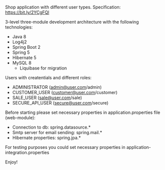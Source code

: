 Shop application with different user types.
Specification: https://bit.ly/2YCgFQl

3-level three-module development architecture with the following technologies:
* Java 8
* Log4j2
* Spring Boot 2
* Spring 5
* Hibernate 5
* MySQL 8
  + Liquibase for migration

Users with createntials and different roles:
* ADMINISTRATOR (admin@user.com/admin)
* CUSTOMER_USER (customer@user.com/customer)
* SALE_USER (sale@user.com/sale)
* SECURE_API_USER (secure@user.com/secure)

Before starting please set necessary properties in application.properties file (web-module):
* Connection to db: spring.datasource.*
* Smtp server for email sending: spring.mail.*
* Hibernate properties: spring.jpa.*

For testing purposes you could set necessary properties in application-integration.properties


Enjoy!
